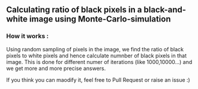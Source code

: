 ## Calculating ratio of black pixels in a black-and-white image using Monte-Carlo-simulation

### How it works : 
  Using random sampling of pixels in the image, we find the ratio of black pixels to white pixels and hence calculate numnber of black pixels in that image.
  This is done for different numer of iterations (like 1000,10000...) and we get more and more precise answers.

  If you think you can maodify it, feel free to Pull Request or raise an issue :)